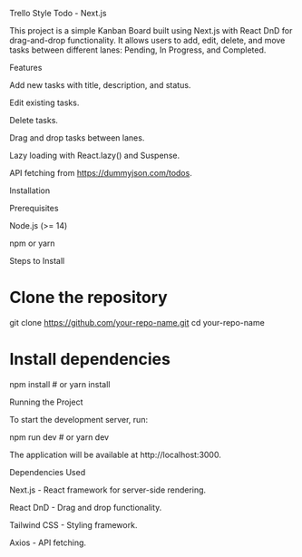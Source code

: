 Trello Style Todo - Next.js

This project is a simple Kanban Board built using Next.js with React DnD for drag-and-drop functionality. It allows users to add, edit, delete, and move tasks between different lanes: Pending, In Progress, and Completed.

Features

Add new tasks with title, description, and status.

Edit existing tasks.

Delete tasks.

Drag and drop tasks between lanes.

Lazy loading with React.lazy() and Suspense.

API fetching from https://dummyjson.com/todos.

Installation

Prerequisites

Node.js (>= 14)

npm or yarn

Steps to Install

# Clone the repository
git clone https://github.com/your-repo-name.git
cd your-repo-name

# Install dependencies
npm install  # or yarn install

Running the Project

To start the development server, run:

npm run dev  # or yarn dev

The application will be available at http://localhost:3000.

Dependencies Used

Next.js - React framework for server-side rendering.

React DnD - Drag and drop functionality.

Tailwind CSS - Styling framework.

Axios - API fetching.
